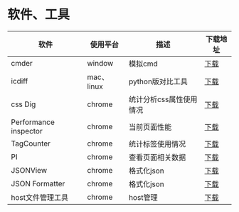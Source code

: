 软件、工具
====
软件 | 使用平台 | 描述 | 下载地址 
------------ | ------------- | ------------ | ------------  
cmder | window | 模拟cmd | [下载](http://bliker.github.io/cmder/) 
icdiff | mac、linux | python版对比工具 | [下载](http://www.jefftk.com/icdiff)  
css Dig | chrome | 统计分析css属性使用情况 | [下载](https://chrome.google.com/webstore/detail/css-dig/lpnhmlhomomelfkcjnkcacofhmggjmco) 
Performance inspector | chrome | 当前页面性能 | [下载](https://chrome.google.com/webstore/detail/performance-inspector/bgomfgoppmhcminmdojjeejheppadagh) 
TagCounter | chrome | 统计标签使用情况 | [下载](https://chrome.google.com/webstore/detail/tagcounter/okjmidhcodkplbehcomejnfjlkbdnjlg)  
PI | chrome | 查看页面相关数据 | [下载](http://pi.4399ued.com/)  
JSONView | chrome | 格式化json | [下载](https://chrome.google.com/webstore/detail/jsonview/chklaanhfefbnpoihckbnefhakgolnmc)  
JSON Formatter | chrome | 格式化json | [下载](https://chrome.google.com/webstore/detail/json-formatter/bcjindcccaagfpapjjmafapmmgkkhgoa)  
host文件管理工具 | chrome | host管理 | [下载](https://chrome.google.com/webstore/detail/hosts-manager/kpfmckjjpabojdhlncnccfhkfhbmnjfi) 




